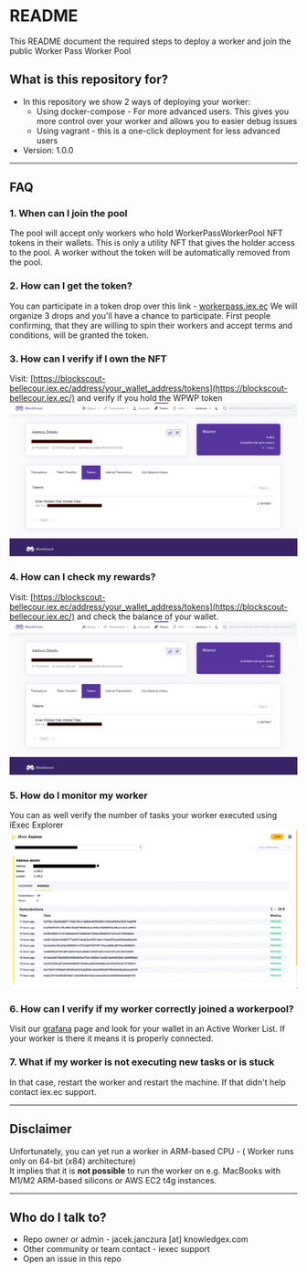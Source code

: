 # README #

This README document the required steps to deploy a worker and join the public Worker Pass Worker Pool

## What is this repository for? ##

* In this repository we show 2 ways of deploying your worker:
    * Using docker-compose - For more advanced users. This gives you more control over your worker and allows you to easier debug issues
    * Using vagrant - this is a one-click deployment for less advanced users
* Version: 1.0.0

---

## FAQ

### 1. When can I join the pool ###

The pool will accept only workers who hold WorkerPassWorkerPool NFT tokens in their wallets. 
This is only a utility NFT that gives the holder access to the pool. 
A worker without the token will be automatically removed from the pool.

### 2. How can I get the token? ###

You can participate in a token drop over this link - [workerpass.iex.ec](https://workerpass.iex.ec)
We will organize 3 drops and you'll have a chance to participate.
First people confirming, that they are willing to spin their workers and accept terms and conditions, will be granted the token.

### 3. How can I verify if I own the NFT ###

Visit: [https://blockscout-bellecour.iex.ec/address/your_wallet_address/tokens](https://blockscout-bellecour.iex.ec/) and verify if you hold the WPWP token   
![localImage](img/blockfolio.png)

### 4. How can I check my rewards? ###

Visit: [https://blockscout-bellecour.iex.ec/address/your_wallet_address/tokens](https://blockscout-bellecour.iex.ec/) and check the balance of your wallet.   
![blockfolio](img/blockfolio.png)

### 5. How do I monitor my worker ###

You can as well verify the number of tasks your worker executed using iExec Explorer
![explorer](img/explorer.png)

### 6. How can I verify if my worker correctly joined a workerpool? ###

Visit our [grafana](https://workerpool.iexecenterprise.com/) page and look for your wallet in an Active Worker List. If your worker is there it means it is properly connected.

### 7. What if my worker is not executing new tasks or is stuck ###

In that case, restart the worker and restart the machine. If that didn't help contact iex.ec support.

---

## Disclaimer

Unfortunately, you can yet run a worker in ARM-based CPU - ( Worker runs only on 64-bit (x84) architecture)   
It implies that it is **not possible** to run the worker on e.g. MacBooks with M1/M2 ARM-based silicons or AWS EC2 t4g instances. 

---

## Who do I talk to? ##

* Repo owner or admin - jacek.janczura [at] knowledgex.com
* Other community or team contact - iexec support
* Open an issue in this repo